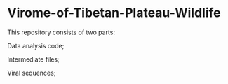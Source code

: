 # Virome-of-Tibetan-Plateau-Wildlife
This repository consists of two parts:

Data analysis code;

Intermediate files;

Viral sequences;
